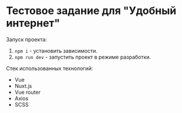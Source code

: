 # Тестовое задание для "Удобный интернет"

Запуск проекта:
1. `npm i` - установить зависимости.
2. `npm run dev` - запустить проект в режиме разработки.

Стек использованных технологий:
- Vue
- Nuxt.js
- Vue router
- Axios
- SCSS
